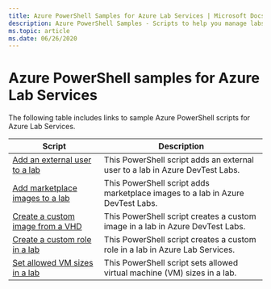 ```yaml
---
title: Azure PowerShell Samples for Azure Lab Services | Microsoft Docs
description: Azure PowerShell Samples - Scripts to help you manage labs in Azure Lab Services
ms.topic: article
ms.date: 06/26/2020
---
```


# Azure PowerShell samples for Azure Lab Services

The following table includes links to sample Azure PowerShell scripts for Azure Lab Services.

| Script | Description |
|---|---|
|[Add an external user to a lab](scripts/add-external-user-to-lab.md)| This PowerShell script adds an external user to a lab in Azure DevTest Labs. |
|[Add marketplace images to a lab](scripts/add-marketplace-images-to-lab.md)| This PowerShell script adds marketplace images to a lab in Azure DevTest Labs. |
|[Create a custom image from a VHD](scripts/create-custom-image-from-vhd.md)| This PowerShell script creates a custom image in a lab in Azure DevTest Labs. |
|[Create a custom role in a lab](scripts/create-custom-role-in-lab.md)| This PowerShell script creates a custom role in a lab in Azure Lab Services. |
|[Set allowed VM sizes in a lab](scripts/set-allowed-vm-sizes-in-lab.md)| This PowerShell script sets allowed virtual machine (VM) sizes in a lab. |

